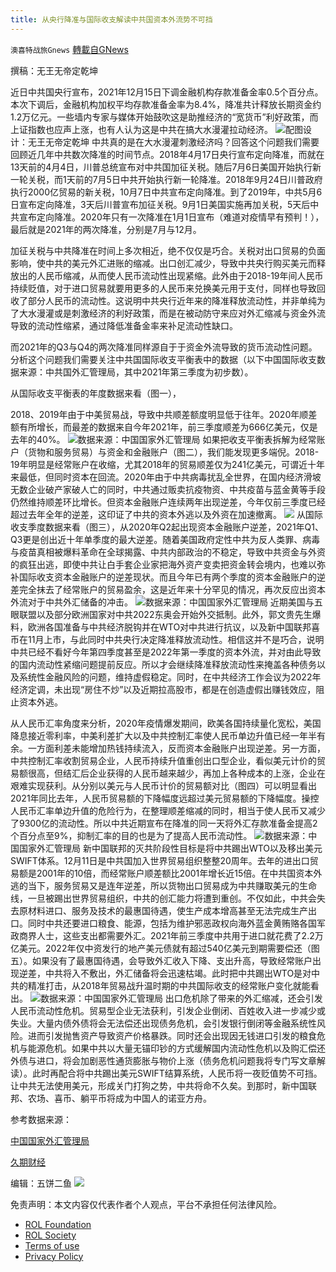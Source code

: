 ```yaml
---
title: 从央行降准与国际收支解读中共国资本外流势不可挡
---
```

`澳喜特战旅Gnews` [轉載自GNews](https://gnews.org/zh-hans/1764091/)

撰稿：无王无帝定乾坤

近日中共国央行宣布，2021年12月15日下调金融机构存款准备金率0.5个百分点。本次下调后，金融机构加权平均存款准备金率为8.4%，降准共计释放长期资金约1.2万亿元。一些墙内专家与媒体开始鼓吹这是助推经济的“宽货币”利好政策，而上证指数也应声上涨，也有人认为这是中共在搞大水漫灌拉动经济。
![](https://assets.gnews.org/wp-content/uploads/2021/12/1639725267.png)配图设计：无王无帝定乾坤
中共真的是在大水漫灌刺激经济吗？回答这个问题我们需要回顾近几年中共数次降准的时间节点。2018年4月17日央行宣布定向降准，而就在13天前的4月4日，川普总统宣布对中共国加征关税。随后7月6日美国开始执行新一轮关税，而1天前的7月5日中共开始执行新一轮降准。2018年9月24日川普政府执行2000亿贸易的新关税，10月7日中共宣布定向降准。到了2019年，中共5月6日宣布定向降准，3天后川普宣布加征关税。9月1日美国实施再加关税，5天后中共宣布定向降准。2020年只有一次降准在1月1日宣布（难道对疫情早有预判！），最后就是2021年的两次降准，分别是7月与12月。

加征关税与中共降准在时间上多次相近，绝不仅仅是巧合。关税对出口贸易的负面影响，使中共的美元外汇进账的缩减。出口创汇减少，导致中共央行购买美元而释放出的人民币缩减，从而使人民币流动性出现紧缩。此外由于2018-19年间人民币持续贬值，对于进口贸易就要用更多的人民币来兑换美元用于支付，同样也导致回收了部分人民币的流动性。这说明中共央行近年来的降准释放流动性，并非单纯为了大水漫灌或是刺激经济的利好政策，而是在被动防守来应对外汇缩减与资金外流导致的流动性缩紧，通过降低准备金率来补足流动性缺口。

而2021年的Q3与Q4的两次降准同样源自于于资金外流导致的货币流动性问题。分析这个问题我们需要关注中共国国际收支平衡表中的数据（以下中国国际收支数据来源：中共国外汇管理局，其中2021年第三季度为初步数）。

从国际收支平衡表的年度数据来看（图一），

2018、2019年由于中美贸易战，导致中共顺差额度明显低于往年。2020年顺差额有所增长，而最差的数据来自今年2021年，前三季度顺差为666亿美元，仅是去年的40%。
![](https://assets.gnews.org/wp-content/uploads/2021/12/1639725306.png)数据来源：中国国家外汇管理局
如果把收支平衡表拆解为经常账户（货物和服务贸易）与资金和金融账户（图二），我们能发现更多端倪。2018-19年明显是经常账户在收缩，尤其2018年的贸易顺差仅为241亿美元，可谓近十年来最低，但同时资本在回流。2020年由于中共病毒扰乱全世界，在国内经济滑坡无数企业破产家破人亡的同时，中共通过贩卖抗疫物资、中共疫苗与蓝金黄等手段仍然维持顺差环比增长。但资本金融账户连续两年出现逆差，今年仅前三季度已经超过去年全年的逆差，这印证了中共的资本外逃以及外资在加速撤离。
![](https://assets.gnews.org/wp-content/uploads/2021/12/16397253191.png)
从国际收支季度数据来看（图三），从2020年Q2起出现资本金融账户逆差，2021年Q1、Q3更是创出近十年单季度的最大逆差。随着美国政府定性中共为反人类罪、病毒与疫苗真相被爆料革命在全球揭露、中共内部政治的不稳定，导致中共资金与外资的疯狂出逃，即使中共让白手套企业家把海外资产变卖把资金转会境内，也难以弥补国际收支资本金融账户的逆差现状。而且今年已有两个季度的资本金融账户的逆差完全抹去了经常账户的贸易盈余，这是近年来十分罕见的情况，再次反应出资本外流对于中共外汇储备的冲击。
![](https://assets.gnews.org/wp-content/uploads/2021/12/16397253521.png)数据来源：中国国家外汇管理局
近期美国与五眼联盟以及部分欧洲国家对中共2022东奥会开始外交抵制。此外，郭文贵先生爆料，欧洲各国准备与中共经济脱钩并在WTO对中共进行抗议，以及新中国联邦喜币在11月上市，与此同时中共央行决定降准释放流动性。相信这并不是巧合，说明中共已经不看好今年第四季度甚至是2022年第一季度的资本外流，并对由此导致的国内流动性紧缩问题提前反应。所以才会继续降准释放流动性来掩盖各种债务以及系统性金融风险的问题，维持虚假稳定。同时，在中共经济工作会议为2022年经济定调，未出现“房住不炒”以及近期拉高股市，都是在创造虚假出赚钱效应，阻止资本外逃。

从人民币汇率角度来分析，2020年疫情爆发期间，欧美各国持续量化宽松，美国降息接近零利率，中美利差扩大以及中共控制汇率使人民币单边升值已经一年半有余。一方面利差未能增加热钱持续流入，反而资本金融账户出现逆差。另一方面，中共控制汇率收割贸易企业，人民币持续升值重创出口型企业，看似美元计价的贸易额很高，但结汇后企业获得的人民币越来越少，再加上各种成本的上涨，企业在艰难实现获利。从分别以美元与人民币计价的贸易额对比（图四）可以明显看出2021年同比去年，人民币贸易额的下降幅度远超过美元贸易额的下降幅度。操控人民币汇率单边升值的危险行为，在整理顺差缩减的同时，相当于使人民币又减少了9300亿的流动性。所以中共近期宣布在降准的同一天将外汇存款准备金提高2个百分点至9%，抑制汇率的目的也是为了提高人民币流动性。
![](https://assets.gnews.org/wp-content/uploads/2021/12/16397253601.png)数据来源：中国国家外汇管理局
新中国联邦的灭共阶段性目标是将中共踢出WTO以及移出美元SWIFT体系。12月11日是中共国加入世界贸易组织整整20周年。去年的进出口贸易额是2001年的10倍，而经常账户顺差额比2001年增长近15倍。在中共国资本外逃的当下，服务贸易又是连年逆差，所以货物出口贸易成为中共赚取美元的生命线，一旦被踢出世界贸易组织，中共的创汇能力将遭到重创。不仅如此，中共会失去原材料进口、服务及技术的最惠国待遇，使生产成本增高甚至无法完成生产出口。同时中共还要进口粮食、能源，包括为维护邪恶政权向海外蓝金黄贿赂各国军政商界人士，这些支出都需要外汇。2021年前三季度中共用于进口就花费了2.2万亿美元。2022年仅中资发行的地产美元债就有超过540亿美元到期需要偿还（图五）。如果没有了最惠国待遇，会导致外汇收入下降、支出升高，导致经常账户出现逆差，中共将入不敷出，外汇储备将会迅速枯竭。此时把中共踢出WTO是对中共的精准打击，从2018年贸易战升温时期的中共国际收支的经常账户变化就能看出。
![](https://assets.gnews.org/wp-content/uploads/2021/12/16397253711.png)数据来源：中国国家外汇管理局
出口危机除了带来的外汇缩减，还会引发人民币流动性危机。贸易型企业无法获利，引发企业倒闭、百姓收入进一步减少或失业。大量内债外债将会无法偿还出现债务危机，会引发银行倒闭等金融系统性风险。进而引发抛售资产导致资产价格暴跌。同时还会出现因无钱进口引发的粮食危机与能源危机。如果中共以大量无锚印钞的方式缓解国内流动性危机以及购汇偿还外债与进口，将会加剧恶性通货膨胀与物价上涨（债务危机问题我将专门写文章解读）。此时再配合将中共踢出美元SWIFT结算系统，人民币将一夜贬值势不可挡。让中共无法使用美元，形成关门打狗之势，中共将命不久矣。到那时，新中国联邦、农场、喜币、躺平币将成为中国人的诺亚方舟。

参考数据来源：

[中国国家外汇管理局](http://www.safe.gov.cn/)

[久期财经](https://m.97caijing.com/news-detail?id=79320)

编辑：五饼二鱼
![](https://assets.gnews.org/wp-content/uploads/2021/12/TA1-1.jpg)
 

免责声明：本文内容仅代表作者个人观点，平台不承担任何法律风险。

- [ROL Foundation](https://rolfoundation.org/)
- [ROL Society](https://rolsociety.org/)
- [Terms of use](https://gnews.org/terms-of-use-3/)
- [Privacy Policy](https://gnews.org/privacy-policy/)
